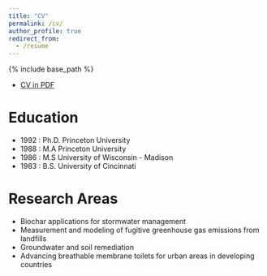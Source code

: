 ```yaml
---
title: "CV"
permalink: /cv/
author_profile: true
redirect_from:
  - /resume
---
```


{% include base_path %}

* [CV in PDF](pti_cv_9-21-2022)

Education
======
* 1992 : Ph.D. Princeton University
* 1988 : M.A Princeton University
* 1986 : M.S University of Wisconsin - Madison
* 1983 : B.S. University of Cincinnati

Research Areas
====
* Biochar applications for stormwater management
* Measurement and modeling of fugitive greenhouse gas emissions from landfills
* Groundwater and soil remediation
* Advancing breathable membrane toilets for urban areas in developing countries
